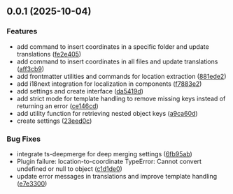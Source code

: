 ## 0.0.1 (2025-10-04)
### Features

* add command to insert coordinates in a specific folder and update translations ([fe2e405](https://github.com/Mara-Li/obsidian-location-to-coordinate/commit/fe2e40574c75efd0cb68203c86a218e1391874d3))
* add command to insert coordinates in all files and update translations ([aff3cb9](https://github.com/Mara-Li/obsidian-location-to-coordinate/commit/aff3cb9a4e79e1d59f4cd944afd1e53643504aad))
* add frontmatter utilities and commands for location extraction ([881ede2](https://github.com/Mara-Li/obsidian-location-to-coordinate/commit/881ede25afb347f3432f638e0872658016110d2d))
* add i18next integration for localization in components ([f7883e2](https://github.com/Mara-Li/obsidian-location-to-coordinate/commit/f7883e22d8445b2e32636d2b9ccc000e4f88266f))
* add settings and create interface ([da5419d](https://github.com/Mara-Li/obsidian-location-to-coordinate/commit/da5419d4f9f6a2b2134b18fbceaa5789ab8ef04a))
* add strict mode for template handling to remove missing keys instead of returning an error ([ce146cd](https://github.com/Mara-Li/obsidian-location-to-coordinate/commit/ce146cd71fb3555ce263fd9f581a3871cdb8ef3d))
* add utility function for retrieving nested object keys ([a9ca60d](https://github.com/Mara-Li/obsidian-location-to-coordinate/commit/a9ca60db00f81ed94159966712bca178fd9dbb77))
* create settings ([23eed0c](https://github.com/Mara-Li/obsidian-location-to-coordinate/commit/23eed0c109cc534b2d5ee7fab8dbfa97c3b78d00))

### Bug Fixes

* integrate ts-deepmerge for deep merging settings ([6fb95ab](https://github.com/Mara-Li/obsidian-location-to-coordinate/commit/6fb95abc07820fa83781a3d8557d76f1c24cea85))
* Plugin failure: location-to-coordinate TypeError: Cannot convert undefined or null to object ([c1d1de0](https://github.com/Mara-Li/obsidian-location-to-coordinate/commit/c1d1de0ea6ed9e4fca4858d45f9227b384a690ab))
* update error messages in translations and improve template handling ([e7e3300](https://github.com/Mara-Li/obsidian-location-to-coordinate/commit/e7e33004976147badd21cb13cca34fc0063e46b5))